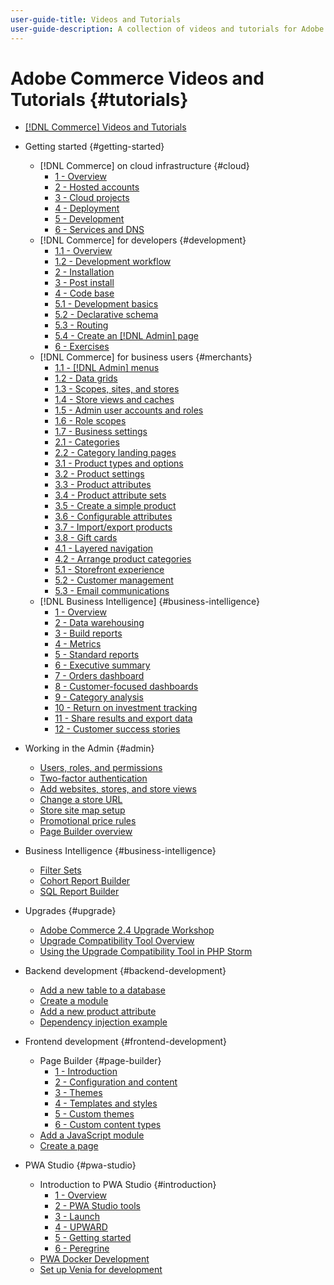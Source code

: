 ```yaml
---
user-guide-title: Videos and Tutorials
user-guide-description: A collection of videos and tutorials for Adobe Commerce and Magento Open Source.
---
```


# Adobe Commerce Videos and Tutorials {#tutorials}

+ [[!DNL Commerce] Videos and Tutorials](overview.md)

+ Getting started {#getting-started}
  + [!DNL Commerce] on cloud infrastructure {#cloud}
    + [1 - Overview](./cloud/1-overview.md)
    + [2 - Hosted accounts](./cloud/2-accounts.md)
    + [3 - Cloud projects](./cloud/3-projects.md)
    + [4 - Deployment](./cloud/4-deployment.md)
    + [5 - Development](./cloud/5-dev-config.md)
    + [6 - Services and DNS](./cloud/6-launch.md)
  + [!DNL Commerce] for developers {#development}
    + [1.1 - Overview](./developer/backend-1-1-overview.md)
    + [1.2 - Development workflow](./developer/backend-1-2-workflow.md)
    + [2 - Installation](./developer/backend-2-install.md)
    + [3 - Post install](./developer/backend-3-post-install.md)
    + [4 - Code base](./developer/backend-4-code-base.md)
    + [5.1 - Development basics](./developer/backend-5-1-dev-basics.md)
    + [5.2 - Declarative schema](./developer/backend-5-2-declarative-schema.md)
    + [5.3 - Routing](./developer/backend-5-3-routing.md)
    + [5.4 - Create an [!DNL Admin] page](./developer/backend-5-4-admin-page.md)
    + [6 - Exercises](./developer/backend-6-practice.md)
  + [!DNL Commerce] for business users {#merchants}
    + [1.1 - [!DNL Admin] menus](./merchant/introduction/1-1-menus.md)
    + [1.2 - Data grids](./merchant/introduction/1-2-data-grids.md)
    + [1.3 - Scopes, sites, and stores](./merchant/introduction/1-3-apps-scopes-sites-stores.md)
    + [1.4 - Store views and caches](./merchant/introduction/1-4-store-views-cache.md)
    + [1.5 - Admin user accounts and roles](./merchant/introduction/1-5-users-roles.md)
    + [1.6 - Role scopes](./merchant/introduction/1-6-role-scopes.md)
    + [1.7 - Business settings](./merchant/introduction/1-7-business-settings.md)
    + [2.1 - Categories](./merchant/introduction/2-1-categories.md)
    + [2.2 - Category landing pages](./merchant/introduction/2-2-category-landing-page.md)
    + [3.1 - Product types and options](./merchant/introduction/3-1-product-types-options.md)
    + [3.2 - Product settings](./merchant/introduction/3-2-product-settings.md)
    + [3.3 - Product attributes](./merchant/introduction/3-3-product-attributes.md)
    + [3.4 - Product attribute sets](./merchant/introduction/3-4-product-attribute-sets.md)
    + [3.5 - Create a simple product](./merchant/introduction/3-5-create-simple-product.md)
    + [3.6 - Configurable attributes](./merchant/introduction/3-6-configurable-attributes.md)
    + [3.7 - Import/export products](./merchant/introduction/3-7-import-export-products.md)
    + [3.8 - Gift cards](./merchant/introduction/3-8-gift-cards.md)
    + [4.1 - Layered navigation](./merchant/introduction/4-1-layered-navigation.md)
    + [4.2 - Arrange product categories](./merchant/introduction/4-2-arrange-product-categories.md)
    + [5.1 - Storefront experience](./merchant/introduction/5-1-storefront-experience.md)
    + [5.2 - Customer management](./merchant/introduction/5-2-customer-management.md)
    + [5.3 - Email communications](./merchant/introduction/5-3-store-communications.md)
  + [!DNL Business Intelligence] {#business-intelligence}
    + [1 - Overview](./merchant/business-intelligence/1-overview.md)
    + [2 - Data warehousing](./merchant/business-intelligence/2-data-warehousing.md)
    + [3 - Build reports](./merchant/business-intelligence/3-build-reports.md)
    + [4 - Metrics](./merchant/business-intelligence/4-metrics.md)
    + [5 - Standard reports](./merchant/business-intelligence/5-standard-reports.md)
    + [6 - Executive summary](./merchant/business-intelligence/6-executive-summary-dashboard.md)
    + [7 - Orders dashboard](./merchant/business-intelligence/7-orders-dashboard.md)
    + [8 - Customer-focused dashboards](./merchant/business-intelligence/8-customer-focused-dashboards.md)
    + [9 - Category analysis](./merchant/business-intelligence/9-category-analysis.md)
    + [10 - Return on investment tracking](./merchant/business-intelligence/10-roi-tracking.md)
    + [11 - Share results and export data](./merchant/business-intelligence/11-share-results-export-data.md)
    + [12 - Customer success stories](./merchant/business-intelligence/12-customer-success.md)

+ Working in the Admin {#admin}
  + [Users, roles, and permissions](./merchant/users-roles-permissions.md)
  + [Two-factor authentication](./merchant/two-factor-authentication.md)
  + [Add websites, stores, and store views](./merchant/add-websites-stores-views.md)
  + [Change a store URL](./merchant/change-store-url.md)
  + [Store site map setup](./merchant/site-map-setup.md)
  + [Promotional price rules](./merchant/promotions-price-rules.md)
  + [Page Builder overview](./merchant/page-builder-overview.md)

+ Business Intelligence {#business-intelligence}
  + [Filter Sets](./merchant/business-intelligence/filter-sets.md)
  + [Cohort Report Builder](./merchant/business-intelligence/cohort-report-builder.md)
  + [SQL Report Builder](./merchant/business-intelligence/sql-report-builder.md)

+ Upgrades {#upgrade}
  + [Adobe Commerce 2.4 Upgrade Workshop](./upgrade/2.4-upgrade-workshop.md)
  + [Upgrade Compatibility Tool Overview](./upgrade/upgrade-compatibility-tool-overview.md)
  + [Using the Upgrade Compatibility Tool in PHP Storm](./upgrade/uct-phpstorm.md)

+ Backend development {#backend-development}
  + [Add a new table to a database](./developer/add-new-db-table.md)
  + [Create a module](developer/create-module.md)
  + [Add a new product attribute](./developer/add-product-attribute.md)
  + [Dependency injection example](./developer/dependency-injection.md)

+ Frontend development {#frontend-development}
  + Page Builder {#page-builder}
    + [1 - Introduction](./developer/page-builder/1-intro-case-studies.md)
    + [2 - Configuration and content](./developer/page-builder/2-config-create-content.md)
    + [3 - Themes](./developer/page-builder/3-themes.md)
    + [4 - Templates and styles](./developer/page-builder/4-admin-templates-apply-styles.md)
    + [5 - Custom themes](./developer/page-builder/5-customize-theme.md)
    + [6 - Custom content types](developer/page-builder/6-custom-content-types.md)
  + [Add a JavaScript module](developer/add-javascript-module.md)
  + [Create a page](developer/create-new-page.md)

+ PWA Studio {#pwa-studio}
  + Introduction to PWA Studio {#introduction}
    + [1 - Overview](./pwa/introduction/1-overview.md)
    + [2 - PWA Studio tools](./pwa/introduction/2-pwa-studio-tools.md)
    + [3 - Launch](pwa/introduction/3-launch.md)
    + [4 - UPWARD](./pwa/introduction/4-upward.md)
    + [5 - Getting started](./pwa/introduction/5-getting-started.md)
    + [6 - Peregrine](./pwa/introduction/6-peregrine.md)
  + [PWA Docker Development](./pwa/pwa-docker-development.md)
  + [Set up Venia for development](pwa/set-up-venia-for-dev.md)
